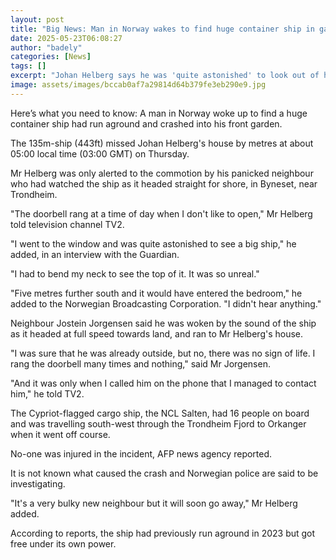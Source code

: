 ```yaml
---
layout: post
title: "Big News: Man in Norway wakes to find huge container ship in garden"
date: 2025-05-23T06:08:27
author: "badely"
categories: [News]
tags: []
excerpt: "Johan Helberg says he was 'quite astonished' to look out of his window and see the vessel."
image: assets/images/bccab0af7a29814d64b379fe3eb290e9.jpg
---
```


Here’s what you need to know: A man in Norway woke up to find a huge container ship had run aground and crashed into his front garden.

The 135m-ship (443ft) missed Johan Helberg's house by metres at about 05:00 local time (03:00 GMT) on Thursday.

Mr Helberg was only alerted to the commotion by his panicked neighbour who had watched the ship as it headed straight for shore, in Byneset, near Trondheim.

"The doorbell rang at a time of day when I don't like to open," Mr Helberg told television channel TV2.

"I went to the window and was quite astonished to see a big ship," he added, in an interview with the Guardian.

"I had to bend my neck to see the top of it. It was so unreal." 

"Five metres further south and it would have entered the bedroom," he added to the Norwegian Broadcasting Corporation. "I didn't hear anything." 

Neighbour Jostein Jorgensen said he was woken by the sound of the ship as it headed at full speed towards land, and ran to Mr Helberg's house.

"I was sure that he was already outside, but no, there was no sign of life. I rang the doorbell many times and nothing," said Mr Jorgensen.

"And it was only when I called him on the phone that I managed to contact him," he told TV2.

The Cypriot-flagged cargo ship, the NCL Salten, had 16 people on board and was travelling south-west through the Trondheim Fjord to Orkanger when it went off course. 

No-one was injured in the incident, AFP news agency reported.

It is not known what caused the crash and Norwegian police are said to be investigating.

"It's a very bulky new neighbour but it will soon go away," Mr Helberg added.

According to reports, the ship had previously run aground in 2023 but got free under its own power.

